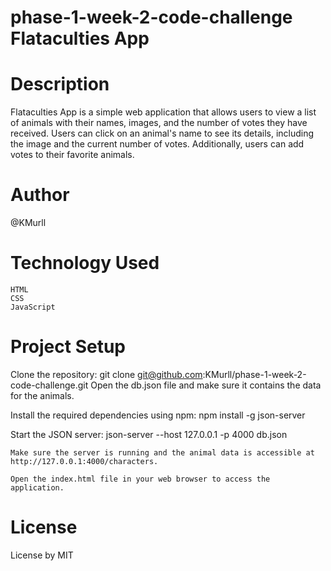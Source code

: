 # phase-1-week-2-code-challenge Flataculties App

# Description

Flataculties App is a simple web application that allows users to view a list of animals with their names, images, and the number of votes they have received. Users can click on an animal's name to see its details, including the image and the current number of votes. Additionally, users can add votes to their favorite animals.

# Author

@KMurll

# Technology Used

    HTML
    CSS
    JavaScript

# Project Setup

Clone the repository:
git clone git@github.com:KMurll/phase-1-week-2-code-challenge.git
Open the db.json file and make sure it contains the data for the animals.
    
Install the required dependencies using npm:
npm install -g json-server

Start the JSON server:
json-server --host 127.0.0.1 -p 4000 db.json

    Make sure the server is running and the animal data is accessible at http://127.0.0.1:4000/characters.

    Open the index.html file in your web browser to access the application.

# License

License by MIT
